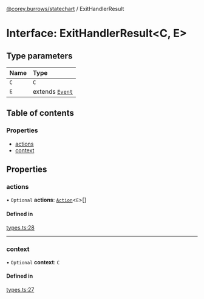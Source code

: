 [@corey.burrows/statechart](../README.md) / ExitHandlerResult

# Interface: ExitHandlerResult<C, E\>

## Type parameters

| Name | Type |
| :------ | :------ |
| `C` | `C` |
| `E` | extends [`Event`](Event.md) |

## Table of contents

### Properties

- [actions](ExitHandlerResult.md#actions)
- [context](ExitHandlerResult.md#context)

## Properties

### actions

• `Optional` **actions**: [`Action`](../README.md#action)<`E`\>[]

#### Defined in

[types.ts:28](https://github.com/burrows/statechart/blob/8529b0f/src/types.ts#L28)

___

### context

• `Optional` **context**: `C`

#### Defined in

[types.ts:27](https://github.com/burrows/statechart/blob/8529b0f/src/types.ts#L27)
